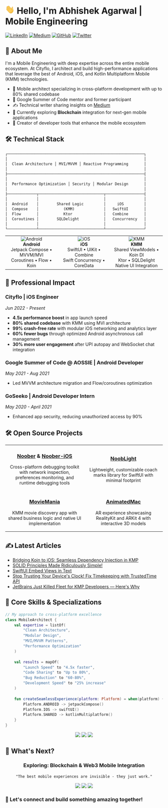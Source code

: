 # <img src="https://raw.githubusercontent.com/ABSphreak/ABSphreak/master/gifs/Hi.gif" width="30px"> Hello, I'm Abhishek Agarwal | Mobile Engineering 

[![LinkedIn](https://img.shields.io/badge/LinkedIn-0077B5?style=for-the-badge&logo=linkedin&logoColor=white)](https://www.linkedin.com/in/noob-programmer1/)
[![Medium](https://img.shields.io/badge/Medium-12100E?style=for-the-badge&logo=medium&logoColor=white)](https://medium.com/@noob-programmer)
[![GitHub](https://img.shields.io/badge/GitHub-100000?style=for-the-badge&logo=github&logoColor=white)](https://github.com/noob-programmer)
[![Twitter](https://img.shields.io/badge/Twitter-1DA1F2?style=for-the-badge&logo=twitter&logoColor=white)](https://twitter.com/noob-programmer)

## 💫 About Me

I'm a Mobile Engineering with deep expertise across the entire mobile ecosystem. At Cityflo, I architect and build high-performance applications that leverage the best of Android, iOS, and Kotlin Multiplatform Mobile (KMM) technologies.

- 📱 Mobile architect specializing in cross-platform development with up to 80% shared codebase
- 🚀 Google Summer of Code mentor and former participant
- ✍️ Technical writer sharing insights on [Medium](https://medium.com/@noob-programmer)
- 🔭 Currently exploring **Blockchain** integration for next-gen mobile applications
- 🧪 Creator of developer tools that enhance the mobile ecosystem



## 🛠️ Technical Stack

```
┌─────────────────────────────────────────────────────────────┐
│                                                             │
│  Clean Architecture │ MVI/MVVM │ Reactive Programming       │
│                                                             │
├─────────────────────────────────────────────────────────────┤
│                                                             │
│  Performance Optimization │ Security │ Modular Design       │
│                                                             │
├─────────────┬─────────────────────────────┬─────────────────┤
│             │                             │                 │
│  Android    │        Shared Logic         │     iOS         │
│  Compose    │           (KMM)             │   SwiftUI       │
│  Flow       │           Ktor              │   Combine       │
│  Coroutines │        SQLDelight           │   Concurrency   │
│             │                             │                 │
└─────────────┴─────────────────────────────┴─────────────────┘
```

<div align="center">
  <table>
    <tr>
      <td align="center" width="33%">
        <img src="https://img.shields.io/badge/Android-3DDC84?style=for-the-badge&logo=android&logoColor=white" alt="Android" /><br>
        <b>Android</b><br>
        Jetpack Compose • MVVM/MVI<br>
        Coroutines • Flow • Koin
      </td>
      <td align="center" width="33%">
        <img src="https://img.shields.io/badge/iOS-000000?style=for-the-badge&logo=apple&logoColor=white" alt="iOS" /><br>
        <b>iOS</b><br>
        SwiftUI • UIKit • Combine<br>
        Swift Concurrency • CoreData
      </td>
      <td align="center" width="33%">
        <img src="https://img.shields.io/badge/KMM-7F52FF?style=for-the-badge&logo=kotlin&logoColor=white" alt="KMM" /><br>
        <b>KMM</b><br>
        Shared ViewModels • Koin DI<br>
        Ktor • SQLDelight<br>
        Native UI Integration
      </td>
    </tr>
  </table>
</div>

## 💼 Professional Impact

### **Cityflo** | iOS Engineer
*Jun 2022 - Present*

- **4.5x performance boost** in app launch speed
- **80% shared codebase** with KMM using MVI architecture
- **99% crash-free rate** with modular iOS networking and analytics layer
- **60% fewer bugs** through optimized Android asynchronous call management
- **30% more user engagement** after UPI autopay and WebSocket chat integration

### **Google Summer of Code @ AOSSIE** | Android Developer
*May 2021 - Aug 2021*

- Led MVVM architecture migration and Flow/coroutines optimization

### **GoSeeko** | Android Developer Intern
*May 2020 - April 2021*

- Enhanced app security, reducing unauthorized access by 90%

## 🛠️ Open Source Projects

<div align="center">
  <table>
    <tr>
      <td align="center" width="50%">
        <h3><a href="https://github.com/noob-programmer1/Noober-2.0">Noober</a> & <a href="https://github.com/noob-programmer1/Noober-iOS">Noober-iOS</a></h3>
        <p>Cross-platform debugging toolkit with network inspection, preferences monitoring, and runtime debugging tools</p>
      </td>
      <td align="center" width="50%">
        <h3><a href="https://github.com/noob-programmer1/NoobLight">NoobLight</a></h3>
        <p>Lightweight, customizable coach marks library for SwiftUI with minimal footprint</p>
      </td>
    </tr>
    <tr>
      <td align="center" width="50%">
        <h3><a href="https://github.com/noob-programmer1/MovieMania">MovieMania</a></h3>
        <p>KMM movie discovery app with shared business logic and native UI implementation</p>
      </td>
      <td align="center" width="50%">
        <h3><a href="https://github.com/noob-programmer1/AnimatedMac">AnimatedMac</a></h3>
        <p>AR experience showcasing RealityKit and ARKit 4 with interactive 3D models</p>
      </td>
    </tr>
  </table>
</div>

## ✍️ Latest Articles

<!-- BLOG-POST-LIST:START -->
- [Bridging Koin to iOS: Seamless Dependency Injection in KMP](https://medium.com/@noob-programmer/bridging-koin-to-ios-seamless-dependency-injection-in-kmp)
- [SOLID Principles Made Ridiculously Simple!](https://medium.com/@noob-programmer/solid-principles-made-ridiculously-simple)
- [SwiftUI Embed Views in Text](https://medium.com/@noob-programmer/swiftui-embed-views-in-text)
- [Stop Trusting Your Device's Clock! Fix Timekeeping with TrustedTime API](https://medium.com/@noob-programmer/stop-trusting-your-devices-clock-fix-timekeeping-with-trustedtime-api)
- [JetBrains Just Killed Fleet for KMP Developers — Here's Why](https://medium.com/@noob-programmer/jetbrains-just-killed-fleet-for-kmp-developers-heres-why)
<!-- BLOG-POST-LIST:END -->

## 🧠 Core Skills & Specializations

```kotlin
// My approach to cross-platform excellence
class MobileArchitect {
    val expertise = listOf(
        "Clean Architecture", 
        "Modular Design", 
        "MVI/MVVM Patterns",
        "Performance Optimization"
    )
    
    val results = mapOf(
        "Launch Speed" to "4.5x faster",
        "Code Sharing" to "Up to 80%",
        "Bug Reduction" to "60-80%",
        "Development Speed" to "25% increase"
    )
    
    fun createSeamlessExperience(platform: Platform) = when(platform) {
        Platform.ANDROID -> jetpackCompose()
        Platform.IOS -> swiftUI()
        Platform.SHARED -> kotlinMultiplatform()
    }
}
```

<div align="center">
  <img src="https://img.shields.io/badge/Cross_Platform-Kotlin_Multiplatform_Mobile-7F52FF?style=for-the-badge&logo=kotlin&logoColor=white" />
  <img src="https://img.shields.io/badge/UI_Frameworks-SwiftUI_|_Jetpack_Compose-FF6550?style=for-the-badge" />
  <img src="https://img.shields.io/badge/Architecture-Clean_|_MVI_|_MVVM-56BF74?style=for-the-badge" />
</div>

## 🔮 What's Next?

<div align="center">
  <h3>Exploring: Blockchain & Web3 Mobile Integration</h3>
  
  ```
  "The best mobile experiences are invisible - they just work."
  ```

  <div>
    <img src="https://img.shields.io/badge/Always-Learning-E01F27?style=for-the-badge" />
    <img src="https://img.shields.io/badge/Always-Building-2396F3?style=for-the-badge" />
    <img src="https://img.shields.io/badge/Always-Innovating-4CAF50?style=for-the-badge" />
  </div>
</div>

### 💬 Let's connect and build something amazing together!
